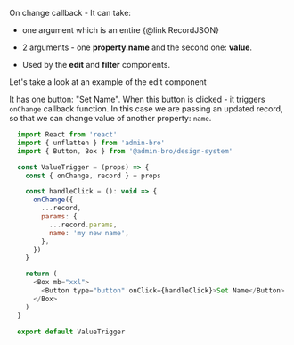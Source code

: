 On change callback - It can take: 

* one argument which is an entire {@link RecordJSON} 
* 2 arguments - one __property.name__ and the second one: __value__. 

* Used by the __edit__ and __filter__ components.
 
Let's take a look at an example of the edit component

It has one button: "Set Name". When this button is clicked - it triggers `onChange` callback
function. In this case we are passing an updated record, so that we can change value of another
property: `name`.

```javascript
  import React from 'react'
  import { unflatten } from 'admin-bro'
  import { Button, Box } from '@admin-bro/design-system'

  const ValueTrigger = (props) => {
    const { onChange, record } = props

    const handleClick = (): void => {
      onChange({
        ...record,
        params: {
          ...record.params,
          name: 'my new name',
        },
      })
    }

    return (
      <Box mb="xxl">
        <Button type="button" onClick={handleClick}>Set Name</Button>
      </Box>
    )
  }

  export default ValueTrigger
 
```